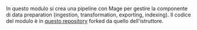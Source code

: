 In questo modulo si crea una pipeline con Mage per gestire la componente di data preparation (ingestion, transformation, exporting, indexing). Il codice del modulo è in [questo repository](https://github.com/lucapug/rag-project) forked da quello dell'istruttore.
